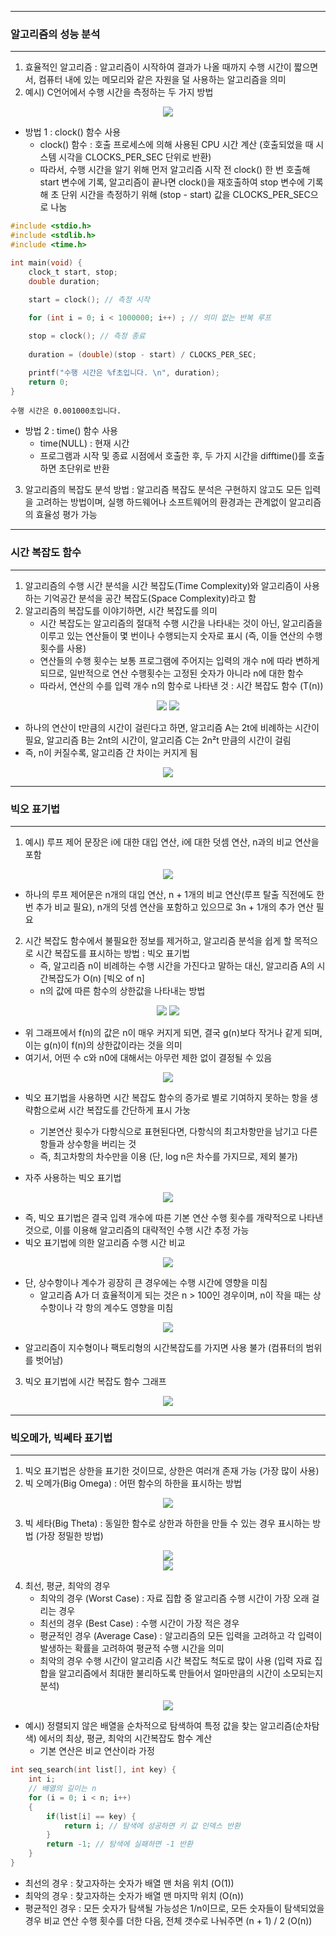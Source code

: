 -----
### 알고리즘의 성능 분석
-----
1. 효율적인 알고리즘 : 알고리즘이 시작하여 결과가 나올 때까지 수행 시간이 짧으면서, 컴퓨터 내에 있는 메모리와 같은 자원을 덜 사용하는 알고리즘을 의미
2. 예시) C언어에서 수행 시간을 측정하는 두 가지 방법
<div align="center">
<img src="https://github.com/user-attachments/assets/b045f10b-937c-400c-a916-6a52fdacf1df">
</div>

   - 방법 1 : clock() 함수 사용
     + clock() 함수 : 호출 프로세스에 의해 사용된 CPU 시간 계산 (호출되었을 때 시스템 시각을 CLOCKS_PER_SEC 단위로 반환)
     + 따라서, 수행 시간을 알기 위해 먼저 알고리즘 시작 전 clock() 한 번 호출해 start 변수에 기록, 알고리즘이 끝나면 clock()을 재호출하여 stop 변수에 기록해 초 단위 시간을 측정하기 위해 (stop - start) 값을 CLOCKS_PER_SEC으로 나눔
```c
#include <stdio.h>
#include <stdlib.h>
#include <time.h>

int main(void) {
    clock_t start, stop;
    double duration;

    start = clock(); // 측정 시작
    
    for (int i = 0; i < 1000000; i++) ; // 의미 없는 반복 루프

    stop = clock(); // 측정 종료
    
    duration = (double)(stop - start) / CLOCKS_PER_SEC;

    printf("수행 시간은 %f초입니다. \n", duration);
    return 0;
}
```
```
수행 시간은 0.001000초입니다.
```

   - 방법 2 : time() 함수 사용
     + time(NULL) : 현재 시간
     + 프로그램과 시작 및 종료 시점에서 호출한 후, 두 가지 시간을 difftime()를 호출하면 초단위로 반환

3. 알고리즘의 복잡도 분석 방법 : 알고리즘 복잡도 분석은 구현하지 않고도 모든 입력을 고려하는 방법이며, 실행 하드웨어나 소프트웨어의 환경과는 관계없이 알고리즘의 효율성 평가 가능

-----
### 시간 복잡도 함수
-----
1. 알고리즘의 수행 시간 분석을 시간 복잡도(Time Complexity)와 알고리즘이 사용하는 기억공간 분석을 공간 복잡도(Space Complexity)라고 함
2. 알고리즘의 복잡도를 이야기하면, 시간 복잡도를 의미
   - 시간 복잡도는 알고리즘의 절대적 수행 시간을 나타내는 것이 아닌, 알고리즘을 이루고 있는 연산들이 몇 번이나 수행되는지 숫자로 표시 (즉, 이들 연산의 수행 횟수를 사용)
   - 연산들의 수행 횟수는 보통 프로그램에 주어지는 입력의 개수 n에 따라 변하게 되므로, 일반적으로 연산 수행횟수는 고정된 숫자가 아니라 n에 대한 함수
   - 따라서, 연산의 수를 입력 개수 n의 함수로 나타낸 것 : 시간 복잡도 함수 (T(n))
<div align="center">
<img src="https://github.com/user-attachments/assets/f4ad704e-0add-4d8b-aa68-e1daede81ffd">
<img src="https://github.com/user-attachments/assets/c67b2971-565b-4d50-b649-6f64388c49fd">
</div>

   - 하나의 연산이 t만큼의 시간이 걸린다고 하면, 알고리즘 A는 2t에 비례하는 시간이 필요, 알고리즘 B는 2nt의 시간이, 알고리즘 C는 2n²t 만큼의 시간이 걸림
   - 즉, n이 커질수록, 알고리즘 간 차이는 커지게 됨
<div align="center">
<img src="https://github.com/user-attachments/assets/3d85aa01-022e-4934-962d-22b04d179dee">
</div>

-----
### 빅오 표기법
-----
1. 예시) 루프 제어 문장은 i에 대한 대입 연산, i에 대한 덧셈 연산, n과의 비교 연산을 포함
<div align="center">
<img src="https://github.com/user-attachments/assets/8b187cbf-bd34-49e1-9395-d99302605dc8">
</div>

   - 하나의 루프 제어문은 n개의 대입 연산, n + 1개의 비교 연산(루프 탈출 직전에도 한 번 추가 비교 필요), n개의 덧셈 연산을 포함하고 있으므로 3n + 1개의 추가 연산 필요

2. 시간 복잡도 함수에서 불필요한 정보를 제거하고, 알고리즘 분석을 쉽게 할 목적으로 시간 복잡도를 표시하는 방법 : 빅오 표기법
   - 즉, 알고리즘 n이 비례하는 수행 시간을 가진다고 말하는 대신, 알고리즘 A의 시간복잡도가 O(n) [빅오 of n]
   - n의 값에 따른 함수의 상한값을 나타내는 방법
<div align="center">
<img src="https://github.com/user-attachments/assets/45fc3297-5e3d-4ddc-aa19-2be5c5ee721c">
<img src="https://github.com/user-attachments/assets/34651fca-a643-4112-98c9-1d70bbe9c87d">
</div>

   - 위 그래프에서 f(n)의 값은 n이 매우 커지게 되면, 결국 g(n)보다 작거나 같게 되며, 이는 g(n)이 f(n)의 상한값이라는 것을 의미
   - 여기서, 어떤 수 c와 n0에 대해서는 아무런 제한 없이 결정될 수 있음
<div align="center">
<img src="https://github.com/user-attachments/assets/3673dcac-47e4-4f48-9b4a-cc14e6b6846f">
</div>

   - 빅오 표기법을 사용하면 시간 복잡도 함수의 증가로 별로 기여하지 못하는 항을 생략함으로써 시간 복잡도를 간단하게 표시 가눙
     + 기본연산 횟수가 다항식으로 표현된다면, 다항식의 최고차항만을 남기고 다른 항들과 상수항을 버리는 것
     + 즉, 최고차항의 차수만을 이용 (단, log n은 차수를 가지므로, 제외 불가)
    
   - 자주 사용하는 빅오 표기법
<div align="center">
<img src="https://github.com/user-attachments/assets/18a7683f-47cc-468e-8f00-f68ada546535">
</div>

   - 즉, 빅오 표기법은 결국 입력 개수에 따른 기본 연산 수행 횟수를 개략적으로 나타낸 것으로, 이를 이용해 알고리즘의 대략적인 수행 시간 추정 가능
   - 빅오 표기법에 의한 알고리즘 수행 시간 비교
<div align="center">
<img src="https://github.com/user-attachments/assets/617e182f-bb5f-4b9a-8e52-6baea329231c">
</div>

   - 단, 상수항이나 계수가 굉장히 큰 경우에는 수행 시간에 영향을 미침
     + 알고리즘 A가 더 효율적이게 되는 것은 n > 100인 경우이며, n이 작을 때는 상수항이나 각 항의 계수도 영향을 미침
<div align="center">
<img src="https://github.com/user-attachments/assets/ec86aa7c-e621-459d-bf4d-73bf2b3ff039">
</div>

   - 알고리즘이 지수형이나 팩토리형의 시간복잡도를 가지면 사용 불가 (컴퓨터의 범위를 벗어남)

3. 빅오 표기법에 시간 복잡도 함수 그래프
<div align="center">
<img src="https://github.com/user-attachments/assets/f81ef26b-02c1-4e9a-b945-00fc298c2f95">
</div>

-----
### 빅오메가, 빅쎄타 표기법
-----
1. 빅오 표기법은 상한을 표기한 것이므로, 상한은 여러개 존재 가능 (가장 많이 사용)
2. 빅 오메가(Big Omega) : 어떤 함수의 하한을 표시하는 방법
<div align="center">
<img src="https://github.com/user-attachments/assets/567a43e3-c031-47a8-b873-1fef89ec6559">
</div>

3. 빅 세타(Big Theta) : 동일한 함수로 상한과 하한을 만들 수 있는 경우 표시하는 방법 (가장 정밀한 방법)
<div align="center">
<img src="https://github.com/user-attachments/assets/a2cc2d85-278c-4387-a55c-0a10605309b6">
</div>

<div align="center">
<img src="https://github.com/user-attachments/assets/24defde4-2b55-4d68-90cb-9347b6e75691">
</div>

4. 최선, 평균, 최악의 경우
   - 최악의 경우 (Worst Case) : 자료 집합 중 알고리즘 수행 시간이 가장 오래 걸리는 경우
   - 최선의 경우 (Best Case) : 수행 시간이 가장 적은 경우
   - 평균적인 경우 (Average Case) : 알고리즘의 모든 입력을 고려하고 각 입력이 발생하는 확률을 고려하여 평균적 수행 시간을 의미
   - 최악의 경우 수행 시간이 알고리즘 시간 복잡도 척도로 많이 사용 (입력 자료 집합을 알고리즘에서 최대한 불리하도록 만들어서 얼마만큼의 시간이 소모되는지 분석)
<div align="center">
<img src="https://github.com/user-attachments/assets/43077764-59d6-4626-94a7-7f2655cc8c34">
</div>

   - 예시) 정렬되지 않은 배열을 순차적으로 탐색하여 특정 값을 찾는 알고리즘(순차탐색) 에서의 최상, 평균, 최악의 시간복잡도 함수 계산 
     + 기본 연산은 비교 연산이라 가정
```c
int seq_search(int list[], int key) {
    int i;
    // 배열의 길이는 n
    for (i = 0; i < n; i++)
    {
        if(list[i] == key) {
            return i; // 탐색에 성공하면 키 값 인덱스 반환
        }
        return -1; // 탐색에 실패하면 -1 반환
    }    
}
```
   - 최선의 경우 : 찾고자하는 숫자가 배열 맨 처음 위치 (O(1))
   - 최악의 경우 : 찾고자하는 숫자가 배열 맨 마지막 위치 (O(n))
   - 평균적인 경우 : 모든 숫자가 탐색될 가능성은 1/n이므로, 모든 숫자들이 탐색되었을 경우 비교 연산 수행 횟수를 더한 다음, 전체 갯수로 나눠주면 (n + 1) / 2 (O(n))
